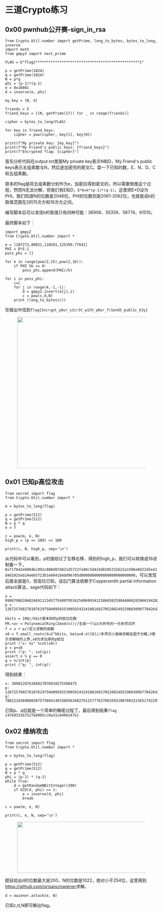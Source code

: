 # 三道Crypto练习

<div class="has-toc have-toc">
</div>

## 0x00 pwnhub公开赛-sign\_in\_rsa

<pre class="wp-block-code"><code>from Crypto.Util.number import getPrime, long_to_bytes, bytes_to_long, inverse
import math
from gmpy2 import next_prime

FLAG = b"flag{************************************************}"

p = getPrime(1024)
q = getPrime(1024)
N = p*q
phi = (p-1)*(q-1)
e = 0x10001
d = inverse(e, phi)

my_key = (N, d)

friends = 5
friend_keys = &#91;(N, getPrime(17)) for _ in range(friends)]

cipher = bytes_to_long(FLAG)

for key in friend_keys:
    cipher = pow(cipher, key&#91;1], key&#91;0])

print(f"My private key: {my_key}")
print(f"My Friend's public keys: {friend_keys}")
print(f"Encrypted flag: {cipher}")</code></pre>

首先分析代码在output.txt里面My private key表示N和D，My Friend's public keys表示五组素数与N，然后是加密完的密文C。盘一下已知的数，E、N、D、C和五组素数。

原本的flag是将五组素数分别作为e，加密后得到密文的，所以需要倒推这个过程，然而N无法分解，但我们有E和D，`E*D=k*(p-1)*(q-1)`，这里把E*D设为PHI。我们知道N的位数是2046位，PHI的位数则是2061-2062位，也就是说k的取值范围在2的15次方和16次方之间。

编写脚本后可以发现k的取值只有四种可能：36906、55359、56774、61510。

最终脚本如下：

<pre class="wp-block-code"><code>import gmpy2
from Crypto.Util.number import *

e = &#91;107273,80021,110281,125399,77641]
PHI = D*E-1
poss_phi = &#91;]

for k in range(pow(2,15),pow(2,16)):
	if PHI %k == 0:
		poss_phi.append(PHI//k)
		
for i in poss_phi:
	c=C
	for j in range(4,-1,-1):
		d = gmpy2.invert(e&#91;j],i)
		c = pow(c,d,N)
	print (long_to_bytes(c))</code></pre>

在输出中找到`flag{3ncrypt_y0ur_s3cr3t_w1th_y0ur_fr1end5_publ1c_k3y}`<figure class="wp-block-image size-full">

<img loading="lazy" width="1483" height="497" src="https://cdn.jsdelivr.net/gh/Hannibal0x/img/2021/12/图片-6.png" alt="" class="wp-image-4787" /> </figure> 

## 0x01 已知p高位攻击

<pre class="wp-block-code"><code>from secret import flag
from Crypto.Util.number import *

m = bytes_to_long(flag)

p = getPrime(512)
q = getPrime(512)
N = p * q
e = 7

c = pow(m, e, N)
high_p = (p >> 100) &lt;&lt; 100

print(c, N, high_p, sep='\n')</code></pre>

从代码中可以看到，p的值经过了左移右移，得到的high_p，我们可以转换成16进制看一下，`0xf1f642e6084bc092c008d07d821d5722fa98c5d424db505332622a1506e0d22d5e42d4d1025eb24e665f23b1e6041b6dd96705d0000000000000000000000000`，可以发现后面全部是0，但高位已知，该后门算法依赖于Coppersmith partial information attack算法，sage代码如下：

```sage
n = 99887986204824691113457754897953425406993412586030259044004283966194202433452866024995465248688896193125819761385921365388030307691682145106269184432165936577174730773115650122496935533603059557681592007428920955897003476296682566264772005134125852663260971355535474414913501328212769545952135420770881499467
p = 12672576027810761975840956553905924324108169270520824932988309977042643967090398117355253953195633095326913407044418517938976916071656473263683948565757952

kbits = 100//kbit是未知的p的低位位数
PR.<x> = PolynomialRing(Zmod(n))//生成一个以x为符号的一元多项式环
f = x + p//定义求解的函数
x0 = f.small_roots(X=2^kbits, beta=0.4)[0]//多项式小值根求解及因子分解,X表示求解根的上界,x0为求出来的p低位
print ("x: %s" %int(x0))
p = p+x0
print ("p: ", int(p))
assert n % p == 0
q = n/int(p)
print ("q: ", int(q))
```

得到结果：

```
x: 389012076266827076910275508475
p:  12672576027810761975840956553905924324108169270520824932988309977042643967090398117355253953195633095326913407044418517938977305083732740090760858841266427
q:  7882216369080307573684148336656348276125777637863593106760322365174229732530885238209013585945585289415095195664039487452042451160318978844874180224833521
```


已知p、q后就是一个简单的解密过程了，最后得到结果`flag {47b9332b7527b8905cc0a31c8496347e}`

## 0x02 维纳攻击

<pre class="wp-block-code"><code>from secret import flag
from Crypto.Util.number import *

m = bytes_to_long(flag)

p = getPrime(512)
q = getPrime(512)
N = p * q
phi = (p-1) * (q-1)
while True:
    d = getRandomNBitInteger(200)
    if GCD(d, phi) == 1:
        e = inverse(d, phi)
        break

c = pow(m, e, N)

print(c, e, N, sep='\n')</code></pre><figure class="wp-block-image size-full">

<img loading="lazy" width="1251" height="168" src="https://cdn.jsdelivr.net/gh/Hannibal0x/img/2021/12/图片-7.png" alt="" class="wp-image-4789" /> </figure> 

题目给出d的位数最大是200，N的位数是1022，绝对小于254位，这里用到<a href="https://github.com/orisano/owiener" target="_blank"  rel="nofollow" >https://github.com/orisano/owiener</a>求解。

<pre class="wp-block-code"><code>d = owiener.attack(e, N)</code></pre>

已知c,d,N即可解出flag。
